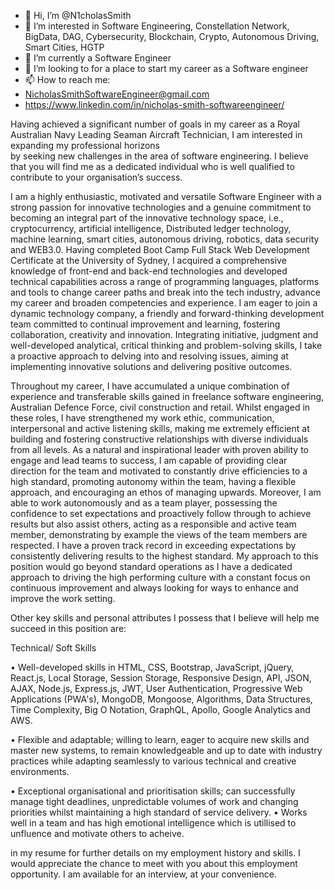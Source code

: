 - 👋 Hi, I’m @N1cholasSmith
- 👀 I’m interested in Software Engineering, Constellation Network, BigData, DAG, Cybersecurity, Blockchain, Crypto, Autonomous Driving, Smart Cities, HGTP
- 🌱 I’m currently a Software Engineer
- 💞️ I’m looking to for a place to start my career as a Software engineer
- 📫 How to reach me: 
- NicholasSmithSoftwareEngineer@gmail.com
- https://www.linkedin.com/in/nicholas-smith-softwareengineer/

Having achieved a significant number of goals in my career as a Royal Australian Navy Leading Seaman Aircraft Technician, I am interested in expanding my professional horizons  
by seeking new challenges in the area of software engineering. I believe that you will find me as a dedicated individual who is well qualified to contribute to your 
organisation’s success.

I am a highly enthusiastic, motivated and versatile Software Engineer with a strong passion for innovative technologies and a genuine commitment to becoming an integral part of
the innovative technology space, i.e., cryptocurrency, artificial intelligence, Distributed ledger technology, machine learning, smart cities, autonomous driving, robotics, 
data security and WEB3.0. Having completed Boot Camp Full Stack Web Development Certificate at the University of Sydney, I acquired a comprehensive knowledge of front-end and
back-end technologies and developed technical capabilities across a range of programming languages, platforms and tools to change career paths and break into the tech industry,
advance my career and broaden competencies and experience. I am eager to join a dynamic technology company, a friendly and forward-thinking development team committed to 
continual improvement and learning, fostering collaboration, creativity and innovation. Integrating initiative, judgment and well-developed analytical, critical thinking and
problem-solving skills, I take a proactive approach to delving into and resolving issues, aiming at implementing innovative solutions and delivering positive outcomes.

 Throughout my career, I have accumulated a unique combination of experience and transferable skills gained in freelance software engineering, Australian Defence Force, civil
 construction and retail. Whilst engaged in these roles, I have strengthened my work ethic, communication, interpersonal and active listening skills, making me extremely
 efficient at building and fostering constructive relationships with diverse individuals from all levels. As a natural and inspirational leader with proven ability to engage
 and lead teams to success, I am capable of providing clear direction for the team and motivated to constantly drive efficiencies to a high standard, promoting autonomy within
 the team, having a flexible approach, and encouraging an ethos of managing upwards. Moreover, I am able to work autonomously and as a team player, possessing the confidence
 to set expectations and proactively follow through to achieve results but also assist others, acting as a responsible and active team member, demonstrating by example the
 views of the team members are respected. I have a proven track record in exceeding expectations by consistently delivering results to the highest standard. My approach to
 this position would go beyond standard operations as I have a dedicated approach to driving the high performing culture with a constant focus on continuous improvement
 and always looking for ways to enhance and improve the work setting. 
         
Other key skills and personal attributes I possess that I believe will help me succeed in this position are:

Technical/ Soft Skills

•	Well-developed skills in HTML, CSS, Bootstrap, JavaScript, jQuery, React.js, Local Storage, Session Storage, Responsive Design, API, JSON, AJAX, Node.js, Express.js, JWT, User
Authentication, Progressive Web Applications (PWA's), MongoDB, Mongoose, Algorithms, Data Structures, Time Complexity, Big O Notation, GraphQL, Apollo, Google Analytics and AWS.
 
•	Flexible and adaptable; willing to learn, eager to acquire new skills and master new systems, to remain knowledgeable and up to date with industry practices while adapting
seamlessly to various technical and creative environments. 

•	Exceptional organisational and prioritisation skills; can successfully manage tight deadlines, unpredictable volumes of work and changing priorities whilst maintaining a high
standard of service delivery. 
•	Works well in a team and has high emotional intelligence which is utillised to unfluence and motivate others to acheive.

in my resume for further details on my employment history and skills. I would appreciate the chance to meet with you about this employment opportunity. I am
available for an interview, at your convenience.




